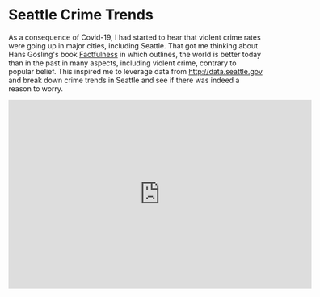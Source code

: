 # Seattle Crime Trends

As a consequence of Covid-19, I had started to hear that violent crime rates were going up in major cities, including Seattle.
That got me thinking about Hans Gosling's book [Factfulness](https://www.goodreads.com/book/show/34890015-factfulness) in which outlines, the world is better today than in the past in many aspects, including violent crime, contrary to popular belief. This inspired me to leverage data from http://data.seattle.gov and break down crime trends in Seattle and see if there was indeed a reason to worry.

<iframe width="600" height="373.5" src="https://app.powerbi.com/view?r=eyJrIjoiOTAxNTRhMTctOTcxYi00ZTNiLTgwMzctMTJlMDJjZTRmM2IzIiwidCI6ImY2YjZkZDViLWYwMmYtNDQxYS05OWEwLTE2MmFjNTA2MGJkMiIsImMiOjZ9&pageName=ReportSection88b8ebc95658b800298e" frameborder="0" allowFullScreen="true"></iframe>
